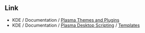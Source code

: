 

## Link

* KDE / Documentation / [Plasma Themes and Plugins](https://develop.kde.org/docs/plasma/)
* KDE / Documentation / [Plasma Desktop Scripting](https://develop.kde.org/docs/plasma/scripting/) / [Templates](https://develop.kde.org/docs/plasma/scripting/templates/)
